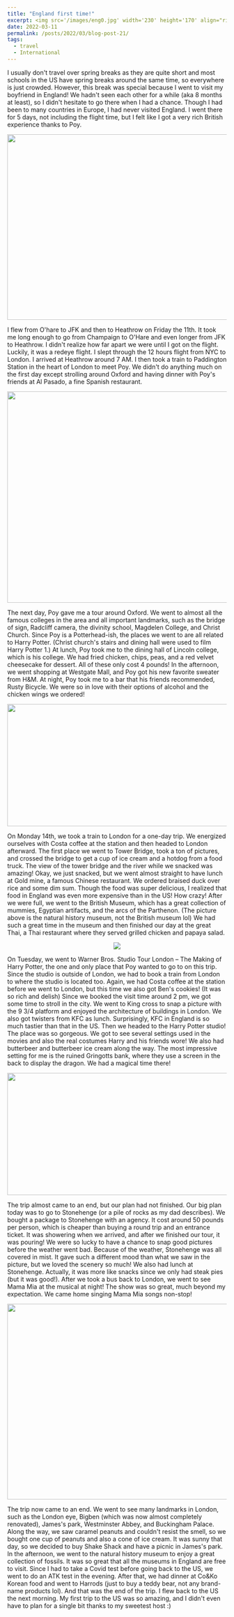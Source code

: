 ```yaml
---
title: "England first time!"
excerpt: <img src='/images/eng0.jpg' width='230' height='170' align="right" hspace="20">  I usually don't travel over spring breaks as they are quite short and most schools in the US have spring breaks around the same time, so everywhere is just crowded. However, this break was special because I went to visit my boyfriend in England! We hadn't seen each other for a while (aka 8 months at least), so I didn't hesitate to go there when I had a chance. Though I had been to many countries in Europe, I had never visited England. I went there for 5 days not including the flight time, but I felt like I got a very rich British experience thanks to Poy. 
date: 2022-03-11
permalink: /posts/2022/03/blog-post-21/
tags:
  - travel
  - International
---
```


I usually don't travel over spring breaks as they are quite short and most schools in the US have spring breaks around the same time, so everywhere is just crowded. However, this break was special because I went to visit my boyfriend in England! We hadn't seen each other for a while (aka 8 months at least), so I didn't hesitate to go there when I had a chance. Though I had been to many countries in Europe, I had never visited England. I went there for 5 days, not including the flight time, but I felt like I got a very rich British experience thanks to Poy. 

<p align="center">
  <img src="/images/eng0.jpg" width='585' height='425'>
</p>

I flew from O'hare to JFK and then to Heathrow on Friday the 11th. It took me long enough to go from Champaign to O'Hare and even longer from JFK to Heathrow. I didn't realize how far apart we were until I got on the flight. Luckily, it was a redeye flight. I slept through the 12 hours flight from NYC to London. I arrived at Heathrow around 7 AM. I then took a train to Paddington Station in the heart of London to meet Poy. We didn't do anything much on the first day except strolling around Oxford and having dinner with Poy's friends at Al Pasado, a fine Spanish restaurant.

<p align="center">
  <img src="/images/eng1.png" width='780' height='484'>
</p>

The next day, Poy gave me a tour around Oxford. We went to almost all the famous colleges in the area and all important landmarks, such as the bridge of sign, Radcliff camera, the divinity school, Magdelen College, and Christ Church. Since Poy is a Potterhead-ish, the places we went to are all related to Harry Potter. (Christ church's stairs and dining hall were used to film Harry Potter 1.) At lunch, Poy took me to the dining hall of Lincoln college, which is his college. We had fried chicken, chips, peas, and a red velvet cheesecake for dessert. All of these only cost 4 pounds! In the afternoon, we went shopping at Westgate Mall, and Poy got his new favorite sweater from H&M. At night, Poy took me to a bar that his friends recommended, Rusty Bicycle. We were so in love with their options of alcohol and the chicken wings we ordered!

<p align="center">
  <img src="/images/eng2.png" width='840' height='280'>
</p>

On Monday 14th, we took a train to London for a one-day trip. We energized ourselves with Costa coffee at the station and then headed to London afterward. The first place we went to Tower Bridge, took a ton of pictures, and crossed the bridge to get a cup of ice cream and a hotdog from a food truck. The view of the tower bridge and the river while we snacked was amazing! Okay, we just snacked, but we went almost straight to have lunch at Gold mine, a famous Chinese restaurant. We ordered braised duck over rice and some dim sum. Though the food was super delicious, I realized that food in England was even more expensive than in the US! How crazy! After we were full, we went to the British Museum, which has a great collection of mummies, Egyptian artifacts, and the arcs of the Parthenon. (The picture above is the natural history museum, not the British museum lol) We had such a great time in the museum and then finished our day at the great Thai, a Thai restaurant where they served grilled chicken and papaya salad.

<p align="center">
  <img src="/images/eng3.png">
</p>

On Tuesday, we went to Warner Bros. Studio Tour London – The Making of Harry Potter, the one and only place that Poy wanted to go to on this trip. Since the studio is outside of London, we had to book a train from London to where the studio is located too. Again, we had Costa coffee at the station before we went to London, but this time we also got Ben's cookies! (It was so rich and delish) Since we booked the visit time around 2 pm, we got some time to stroll in the city. We went to King cross to snap a picture with the 9 3/4 platform and enjoyed the architecture of buildings in London. We also got twisters from KFC as lunch. Surprisingly, KFC in England is so much tastier than that in the US. Then we headed to the Harry Potter studio! The place was so gorgeous. We got to see several settings used in the movies and also the real costumes Harry and his friends wore! We also had butterbeer and butterbeer ice cream along the way. The most impressive setting for me is the ruined Gringotts bank, where they use a screen in the back to display the dragon. We had a magical time there!


<p align="center">
  <img src="/images/eng4.png" width='800' height='280'>
</p>

The trip almost came to an end, but our plan had not finished. Our big plan today was to go to Stonehenge (or a pile of rocks as my dad describes). We bought a package to Stonehenge with an agency. It cost around 50 pounds per person, which is cheaper than buying a round trip and an entrance ticket. It was showering when we arrived, and after we finished our tour, it was pouring! We were so lucky to have a chance to snap good pictures before the weather went bad. Because of the weather, Stonehenge was all covered in mist. It gave such a different mood than what we saw in the picture, but we loved the scenery so much! We also had lunch at Stonehenge. Actually, it was more like snacks since we only had steak pies (but it was good!). After we took a bus back to London, we went to see Mama Mia at the musical at night! The show was so great, much beyond my expectation. We came home singing Mama Mia songs non-stop!

<p align="center">
  <img src="/images/eng5.png" width='720' height='448'>
</p>

The trip now came to an end. We went to see many landmarks in London, such as the London eye, Bigben (which was now almost completely renovated), James's park, Westminster Abbey, and Buckingham Palace. Along the way, we saw caramel peanuts and couldn't resist the smell, so we bought one cup of peanuts and also a cone of ice cream. It was sunny that day, so we decided to buy Shake Shack and have a picnic in James's park. In the afternoon, we went to the natural history museum to enjoy a great collection of fossils. It was so great that all the museums in England are free to visit. Since I had to take a Covid test before going back to the US, we went to do an ATK test in the evening. After that, we had dinner at Co&Ko Korean food and went to Harrods (just to buy a teddy bear, not any brand-name products lol). And that was the end of the trip. I flew back to the US the next morning. My first trip to the US was so amazing, and I didn't even have to plan for a single bit thanks to my sweetest host :)



